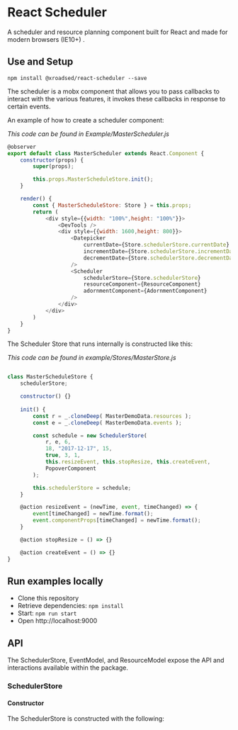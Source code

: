 React Scheduler
========================

A scheduler and resource planning component built for React and made for modern browsers (IE10+) .


## Use and Setup

`npm install @xroadsed/react-scheduler --save`

The scheduler is a mobx component that allows you to pass callbacks to interact with the various features, it invokes these callbacks in response to certain events.

An example of how to create a scheduler component:

_This code can be found in Example/MasterScheduler.js_

```js
@observer
export default class MasterScheduler extends React.Component {
    constructor(props) {
        super(props);

        this.props.MasterScheduleStore.init();
    }

    render() {
        const { MasterScheduleStore: Store } = this.props;
        return (
            <div style={{width: "100%",height: "100%"}}>
                <DevTools />
                <div style={{width: 1600,height: 800}}>
                    <Datepicker 
                        currentDate={Store.schedulerStore.currentDate} 
                        incrementDate={Store.schedulerStore.incrementDate}
                        decrementDate={Store.schedulerStore.decrementDate}
                    />
                    <Scheduler
                        schedulerStore={Store.schedulerStore}
                        resourceComponent={ResourceComponent}
                        adornmentComponent={AdornmentComponent}
                    />
                </div>
            </div>
        )
    }
}
```

The Scheduler Store that runs internally is constructed like this: 

_This code can be found in example/Stores/MasterStore.js_

```js

class MasterScheduleStore {
    schedulerStore;

    constructor() {}
    
    init() {    
        const r = _.cloneDeep( MasterDemoData.resources );
        const e = _.cloneDeep( MasterDemoData.events );

        const schedule = new SchedulerStore( 
            r, e, 6, 
            18, "2017-12-17", 15,
            true, 3, 1,
            this.resizeEvent, this.stopResize, this.createEvent,
            PopoverComponent
        );

        this.schedulerStore = schedule;
    }

    @action resizeEvent = (newTime, event, timeChanged) => {
        event[timeChanged] = newTime.format();
        event.componentProps[timeChanged] = newTime.format();
    }

    @action stopResize = () => {}

    @action createEvent = () => {}
}

```

## Run examples locally

* Clone this repository
* Retrieve dependencies: `npm install`
* Start: `npm run start`
* Open http://localhost:9000
  
  
  
 ## API
 
 The SchedulerStore, EventModel, and ResourceModel expose the API and interactions available within the package.
 
 ### SchedulerStore
 
 #### Constructor
 
 The SchedulerStore is constructed with the following:
 
  
  
